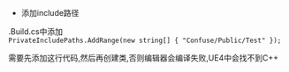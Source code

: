 + 添加include路径  

.Build.cs中添加  
`PrivateIncludePaths.AddRange(new string[] { "Confuse/Public/Test" });`  

需要先添加这行代码,然后再创建类,否则编辑器会编译失败,UE4中会找不到C++  
